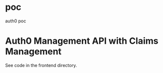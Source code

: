 # poc
auth0 poc

# Auth0 Management API with Claims Management

See code in the frontend directory.
